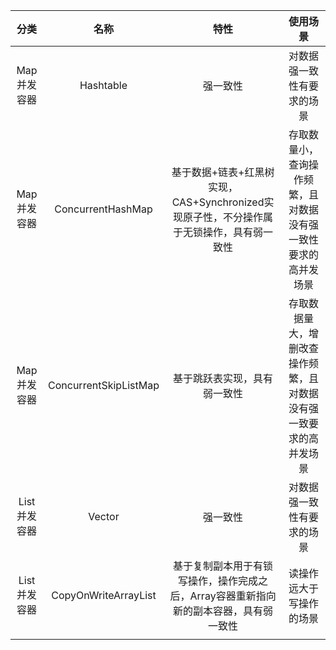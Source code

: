 |     分类     |         名称          |                             特性                             |                           使用场景                           |
| :----------: | :-------------------: | :----------------------------------------------------------: | :----------------------------------------------------------: |
| Map并发容器  |       Hashtable       |                           强一致性                           |                  对数据强一致性有要求的场景                  |
| Map并发容器  |   ConcurrentHashMap   | 基于数据+链表+红黑树实现，CAS+Synchronized实现原子性，不分操作属于无锁操作，具有弱一致性 | 存取数量小，查询操作频繁，且对数据没有强一致性要求的高并发场景 |
| Map并发容器  | ConcurrentSkipListMap |                 基于跳跃表实现，具有弱一致性                 | 存取数据量大，增删改查操作频繁，且对数据没有强一致要求的高并发场景 |
| List并发容器 |        Vector         |                           强一致性                           |                  对数据强一致性有要求的场景                  |
| List并发容器 | CopyOnWriteArrayList  | 基于复制副本用于有锁写操作，操作完成之后，Array容器重新指向新的副本容器，具有弱一致性 |                   读操作远大于写操作的场景                   |
|              |                       |                                                              |                                                              |